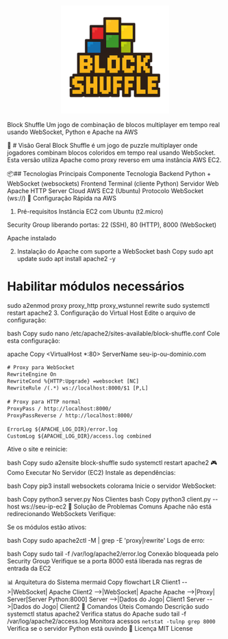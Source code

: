 <p align="center">
 <img src= "logo_Block_Shuffle.png" width=50%>
</p>



Block Shuffle
Um jogo de combinação de blocos multiplayer em tempo real usando WebSocket, Python e Apache na AWS

🌟 # Visão Geral
Block Shuffle é um jogo de puzzle multiplayer onde jogadores combinam blocos coloridos em tempo real usando WebSocket. Esta versão utiliza Apache como proxy reverso em uma instância AWS EC2.

📦## Tecnologias Principais
  Componente	Tecnologia
  Backend	Python + WebSocket (websockets)
  Frontend	Terminal (cliente Python)
  Servidor Web	Apache HTTP Server
  Cloud	AWS EC2 (Ubuntu)
  Protocolo	WebSocket (ws://)
🚀 Configuração Rápida na AWS
1. Pré-requisitos
Instância EC2 com Ubuntu (t2.micro)

Security Group liberando portas: 22 (SSH), 80 (HTTP), 8000 (WebSocket)

Apache instalado

2. Instalação do Apache com suporte a WebSocket
bash
Copy
sudo apt update
sudo apt install apache2 -y

# Habilitar módulos necessários
sudo a2enmod proxy proxy_http proxy_wstunnel rewrite
sudo systemctl restart apache2
3. Configuração do Virtual Host
Edite o arquivo de configuração:

bash
Copy
sudo nano /etc/apache2/sites-available/block-shuffle.conf
Cole esta configuração:

apache
Copy
<VirtualHost *:80>
    ServerName seu-ip-ou-dominio.com

    # Proxy para WebSocket
    RewriteEngine On
    RewriteCond %{HTTP:Upgrade} =websocket [NC]
    RewriteRule /(.*) ws://localhost:8000/$1 [P,L]

    # Proxy para HTTP normal
    ProxyPass / http://localhost:8000/
    ProxyPassReverse / http://localhost:8000/

    ErrorLog ${APACHE_LOG_DIR}/error.log
    CustomLog ${APACHE_LOG_DIR}/access.log combined
</VirtualHost>
Ative o site e reinicie:

bash
Copy
sudo a2ensite block-shuffle
sudo systemctl restart apache2
🎮 Como Executar
No Servidor (EC2)
Instale as dependências:

bash
Copy
pip3 install websockets colorama
Inicie o servidor WebSocket:

bash
Copy
python3 server.py
Nos Clientes
bash
Copy
python3 client.py --host ws://seu-ip-ec2
🔧 Solução de Problemas Comuns
Apache não está redirecionando WebSockets
Verifique:

Se os módulos estão ativos:

bash
Copy
sudo apache2ctl -M | grep -E 'proxy|rewrite'
Logs de erro:

bash
Copy
sudo tail -f /var/log/apache2/error.log
Conexão bloqueada pelo Security Group
Verifique se a porta 8000 está liberada nas regras de entrada da EC2

📊 Arquitetura do Sistema
mermaid
Copy
flowchart LR
    Client1 -->|WebSocket| Apache
    Client2 -->|WebSocket| Apache
    Apache -->|Proxy| Server[Server Python:8000]
    Server -->|Dados do Jogo| Client1
    Server -->|Dados do Jogo| Client2
📜 Comandos Úteis
Comando	Descrição
sudo systemctl status apache2	Verifica status do Apache
sudo tail -f /var/log/apache2/access.log	Monitora acessos
`netstat -tulnp	grep 8000`	Verifica se o servidor Python está ouvindo
📄 Licença
MIT License 


